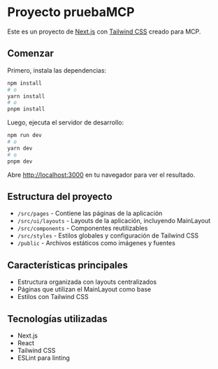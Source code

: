 # Proyecto pruebaMCP

Este es un proyecto de [Next.js](https://nextjs.org/) con [Tailwind CSS](https://tailwindcss.com/) creado para MCP.

## Comenzar

Primero, instala las dependencias:

```bash
npm install
# o
yarn install
# o
pnpm install
```

Luego, ejecuta el servidor de desarrollo:

```bash
npm run dev
# o
yarn dev
# o
pnpm dev
```

Abre [http://localhost:3000](http://localhost:3000) en tu navegador para ver el resultado.

## Estructura del proyecto

- `/src/pages` - Contiene las páginas de la aplicación
- `/src/ui/layouts` - Layouts de la aplicación, incluyendo MainLayout
- `/src/components` - Componentes reutilizables
- `/src/styles` - Estilos globales y configuración de Tailwind CSS
- `/public` - Archivos estáticos como imágenes y fuentes

## Características principales

- Estructura organizada con layouts centralizados
- Páginas que utilizan el MainLayout como base
- Estilos con Tailwind CSS

## Tecnologías utilizadas

- Next.js
- React
- Tailwind CSS
- ESLint para linting